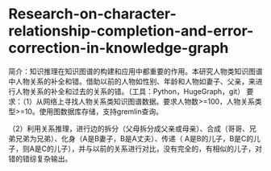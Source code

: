 # Research-on-character-relationship-completion-and-error-correction-in-knowledge-graph
简介：知识推理在知识图谱的构建和应用中都重要的作用。本研究人物类知识图谱中人物关系的补全和错。借助以前的人物如性别、年龄和人物如妻子、父亲，来进行人物关系的补全和过去的关系的错。（工具：Python，HugeGraph，git）
要求：（1）从网络上寻找人物关系类知识图谱数据。要求人物数>=100，人物关系类型>=10。使用图数据库存储，支持gremlin查询。

（2）利用关系推理，进行边的拆分（父母拆分成父亲或母亲）、合成（哥哥、兄弟兄弟为兄弟）、化身（A是B妻子，B是A丈夫）、传递（ A是B的儿子，B是C的儿子，则A是C的儿子），并与以前的关系进行对比，没有完全的，有相似的儿子，对错的错综复杂输出。
